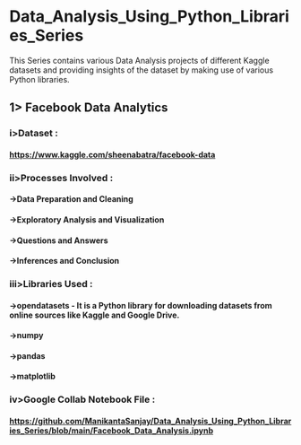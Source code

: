 # Data_Analysis_Using_Python_Libraries_Series
This Series contains various Data Analysis projects of different Kaggle datasets and providing insights of the dataset by making use of various Python libraries.
## 1> Facebook Data Analytics
### i>Dataset :
#### https://www.kaggle.com/sheenabatra/facebook-data
### ii>Processes Involved :
#### ->Data Preparation and Cleaning
#### ->Exploratory Analysis and Visualization
#### ->Questions and Answers
#### ->Inferences and Conclusion
### iii>Libraries Used :
#### ->opendatasets - It is a Python library for downloading datasets from online sources like Kaggle and Google Drive.
#### ->numpy 
#### ->pandas
#### ->matplotlib
### iv>Google Collab Notebook File :
#### https://github.com/ManikantaSanjay/Data_Analysis_Using_Python_Libraries_Series/blob/main/Facebook_Data_Analysis.ipynb
